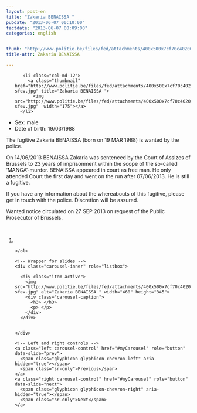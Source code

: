 ```yaml
---
layout: post-en
title: "Zakaria BENAISSA "
pubdate: "2013-06-07 00:10:00"
factdate: "2013-06-07 00:09:00"
categories: english


thumb: "http://www.politie.be/files/fed/attachments/400x500x7cf70c402063505b6f65f21e8ba9ac9c_thumb.jpg.pagespeed.ic.ISbL5-sfev.jpg"
title-attr: Zakaria BENAISSA 

---
```


<div class="row">

  <div class="col-xs-6 col-md-4">
<ul class="row polaroids">

       <li class="col-md-12">  
         <a class="thumbnail" href="http://www.politie.be/files/fed/attachments/400x500x7cf70c402063505b6f65f21e8ba9ac9c_thumb.jpg.pagespeed.ic.ISbL5-sfev.jpg" title="Zakaria BENAISSA ">
           <img src="http://www.politie.be/files/fed/attachments/400x500x7cf70c402063505b6f65f21e8ba9ac9c_thumb.jpg.pagespeed.ic.ISbL5-sfev.jpg"  width="175"></a>
      </li>  

  </ul>

  
  </div>
  <div class="col-xs-12 col-md-8">
 
<ul>
<li>Sex: male</li>
<li>Date of birth: 19/03/1988</li>
</ul> 


<p>The fugitive Zakaria BENAISSA (born on 19 MAR 1988) is wanted by the police.</p>
<p>On 14/06/2013 BENAISSA Zakaria was sentenced by the Court of Assizes of Brussels to 23 years of imprisonment within the scope of the so-called ‘MANGA’-murder.  BENAISSA appeared in court as free man. He only attended Court the first day and went on the run after 07/06/2013. He is still a fugitive.</p>
<p>If you have any information about the whereabouts of this fugitive, please get in touch with the police. Discretion will be assured.</p>
<p>Wanted notice circulated on 27 SEP 2013 on request of the Public Prosecutor of Brussels.
</p>

<!-- SLIDER -->
<div class="container"  class="col-xs-12 col-md-12">
  <br>
  <div id="myCarousel" class="carousel slide" data-ride="carousel">
    <!-- Indicators -->
    <ol class="carousel-indicators">
      <li data-target="#myCarousel" data-slide-to="0" class="active"></li>

    </ol>

    <!-- Wrapper for slides -->
    <div class="carousel-inner" role="listbox">

      <div class="item active">
        <img src="http://www.politie.be/files/fed/attachments/400x500x7cf70c402063505b6f65f21e8ba9ac9c_thumb.jpg.pagespeed.ic.ISbL5-sfev.jpg" alt="Zakaria BENAISSA " width="460" height="345">
        <div class="carousel-caption">
          <h3> </h3>
          <p> </p>
        </div>
      </div>

  
    </div>

    <!-- Left and right controls -->
    <a class="left carousel-control" href="#myCarousel" role="button" data-slide="prev">
      <span class="glyphicon glyphicon-chevron-left" aria-hidden="true"></span>
      <span class="sr-only">Previous</span>
    </a>
    <a class="right carousel-control" href="#myCarousel" role="button" data-slide="next">
      <span class="glyphicon glyphicon-chevron-right" aria-hidden="true"></span>
      <span class="sr-only">Next</span>
    </a>
  </div>
</div>

  <link rel="stylesheet" href="http://maxcdn.bootstrapcdn.com/bootstrap/3.3.5/css/bootstrap.min.css">
  <script src="https://ajax.googleapis.com/ajax/libs/jquery/1.11.3/jquery.min.js"></script>
  <script src="http://maxcdn.bootstrapcdn.com/bootstrap/3.3.5/js/bootstrap.min.js"></script>
  <!-- SLIDER -->
  
</div>


</div>

